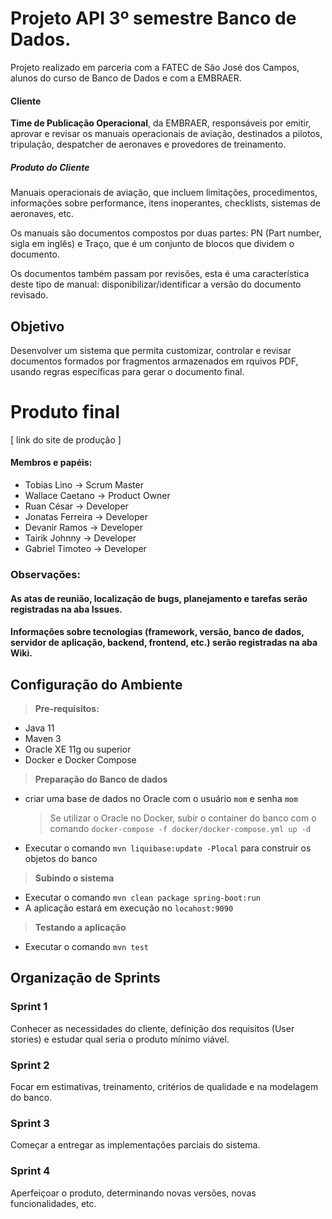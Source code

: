 # Projeto API 3º semestre Banco de Dados.

Projeto realizado em parceria com a FATEC de São José dos Campos, alunos do curso de Banco de Dados e com a EMBRAER.

#### Cliente
**Time de Publicação Operacional**, da EMBRAER, responsáveis por emitir, aprovar e revisar os manuais operacionais de aviação, destinados a pilotos, tripulação, despatcher de aeronaves e provedores de treinamento.

##### Produto do Cliente
Manuais operacionais de aviação, que incluem limitações, procedimentos, informações sobre performance, itens inoperantes, checklists, sistemas de aeronaves, etc.

Os manuais são documentos compostos por duas partes: PN (Part number, sigla em inglês) e Traço, que é um conjunto de blocos que dividem o documento.

Os documentos também passam por revisões, esta é uma característica deste tipo de manual: disponibilizar/identificar a versão do documento revisado.

## Objetivo
Desenvolver um sistema que permita customizar, controlar e revisar documentos formados por fragmentos armazenados em rquivos PDF, usando regras específicas para gerar o documento final.

# Produto final
[ link do site de produção ]

#### Membros e papéis:
- Tobias Lino      -> Scrum Master
- Wallace Caetano  -> Product Owner
- Ruan César       -> Developer
- Jonatas Ferreira -> Developer
- Devanir Ramos    -> Developer
- Tairik Johnny    -> Developer
- Gabriel Timoteo  -> Developer

### Observações: 
#### As atas de reunião, localização de bugs, planejamento e tarefas serão registradas na aba Issues.
#### Informações sobre tecnologias (framework, versão, banco de dados, servidor de aplicação, backend, frontend, etc.) serão registradas na aba Wiki.

## Configuração do Ambiente
> **Pre-requisitos:**
- Java 11
- Maven 3
- Oracle XE 11g ou superior
- Docker e Docker Compose
> **Preparação do Banco de dados**
- criar uma base de dados no Oracle com o usuário `mom` e senha `mom`
  > Se utilizar o Oracle no Docker, subir o container do banco com o comando `docker-compose -f docker/docker-compose.yml up -d`
- Executar o comando `mvn liquibase:update -Plocal` para construir os objetos do banco
> **Subindo o sistema**
- Executar o comando `mvn clean package spring-boot:run`
- A aplicação estará em execução no `locahost:9090`
> **Testando a aplicação**
- Executar o comando `mvn test`

## Organização de Sprints

### Sprint 1
Conhecer as necessidades do cliente, definição dos requisitos (User stories) e estudar qual seria o produto mínimo viável.

### Sprint 2
Focar em estimativas, treinamento, critérios de qualidade e na modelagem do banco.

### Sprint 3
Começar a entregar as implementações parciais do sistema.

### Sprint 4
Aperfeiçoar o produto, determinando novas versões, novas funcionalidades, etc.
